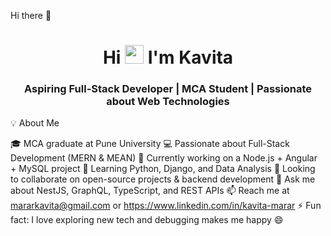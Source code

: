 Hi there 👋
<h1 align="center">Hi <img src="https://raw.githubusercontent.com/MartinHeinz/MartinHeinz/master/wave.gif" width="30px"> I'm Kavita</h1> <h3 align="center">Aspiring Full-Stack Developer | MCA Student | Passionate about Web Technologies</h3>
💡 About Me

🎓 MCA graduate at Pune University
💻 Passionate about Full-Stack Development (MERN & MEAN)
🔭 Currently working on a Node.js + Angular + MySQL project
🌱 Learning Python, Django, and Data Analysis
👯 Looking to collaborate on open-source projects & backend development
💬 Ask me about NestJS, GraphQL, TypeScript, and REST APIs
📫 Reach me at mararkavita@gmail.com or https://www.linkedin.com/in/kavita-marar
⚡ Fun fact: I love exploring new tech and debugging makes me happy 😄
